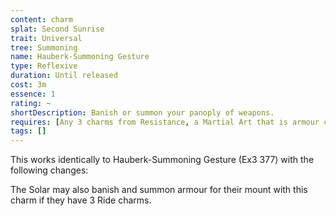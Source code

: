 ```yaml
---
content: charm
splat: Second Sunrise
trait: Universal
tree: Summoning
name: Hauberk-Summoning Gesture
type: Reflexive
duration: Until released
cost: 3m
essence: 1
rating: ~
shortDescription: Banish or summon your panoply of weapons.
requires: [Any 3 charms from Resistance, a Martial Art that is armour compatable, or Ride]
tags: []
---
```


This works identically to Hauberk-Summoning Gesture (Ex3 377) with the following changes:

The Solar may also banish and summon armour for their mount with this charm if they have 3 Ride charms.

